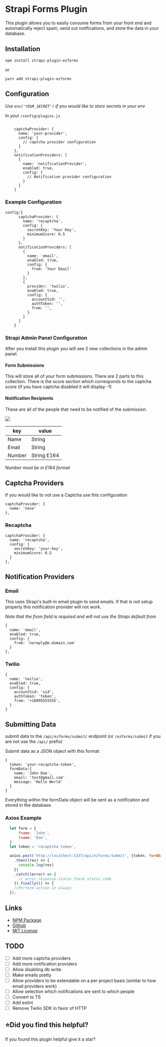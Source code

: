 # Strapi Forms Plugin

This plugin allows you to easily consume forms from your front end and automatically reject spam, send out
notifications, and store the data in your database.

## Installation

`npm install strapi-plugin-ezforms`

or

`yarn add strapi-plugin-ezforms`

## Configuration

_Use `env('YOUR_SECRET')` if you would like to store secrets in your env_

In your `/config/plugins.js`

```

    captchaProvider: {
      name: 'your-provider',
      config: {
        // captcha provider configuration
      }
    },
    notificationProviders: [
      {
        name: 'notificationProvider',
        enabled: true,
        config: {
          // Notification provider configuration
        }
      }
    ]

```

### Example Configuration

```
config:{
      captchaProvider: {
        name: 'recaptcha',
        config: {
          secretKey: 'Your Key',
          minimumScore: 0.5
        }
      },
      notificationProviders: [
        {
          name: 'email',
          enabled: true,
          config: {
            from: 'Your Email'
          }
        },
        {
          provider: 'twilio',
          enabled: true,
          config: {
            accountSid: '',
            authToken: '',
            from: '',
          }
        }
      ]
    }
```

### Strapi Admin Panel Configuration

After you install this plugin you will see 2 new collections in the admin panel.

#### Form Submissions

This will store all of your form submissions. There are 2 parts to this collection. There is the score section which
corresponds to the captcha score (if you have captcha disabled it will display -1) 
#### Notification Recipients
These are all of the people that need to be notified of the submission.

![](https://i.imgur.com/mmxPln2.png)

| key | value |
| --- | ----------- |
| Name | String |
| Email | String |
| Number | String E164 |

_Number must be in E164 format_

## Captcha Providers
If you would like to not use a Captcha use this configuration

```
captchaProvider: {
  name: 'none'
},
```
### Recaptcha

```
captchaProvider: {
  name: 'recaptcha',
  config: {
    secretKey: 'your-key',
    minimumScore: 0.5
  }
},
```

## Notification Providers

### Email

This uses Strapi's built-in email plugin to send emails. If that is not setup properly this notification provider will
not work.

_Note that the from field is required and will not use the Strapi default from_

```
{
  name: 'email',
  enabled: true,
  config: {
    from: 'noreply@m.domain.com'
  }
},
```

### Twilio

```
{
  name: 'twilio',
  enabled: true,
  config: {
    accountSid: 'sid',
    authToken: 'token',
    from: '+18005555555',
  }
}
```

## Submitting Data

submit data to the `/api/ezforms/submit/` endpoint (or `/ezforms/submit` if you are not use the `/api/` prefix)

Submit data as a JSON object with this format:

```
{
  token: 'your-recaptcha-token',
  formData:{
    name: 'John Doe',
    email: 'test@gmail.com'
    message: 'Hello World'
  }
}
```

Everything within the formData object will be sent as a notification and stored in the database.

### Axios Example

```js
  let form = {
      fname: 'John',
      lname: 'Doe',
  }
  let token = 'recaptcha token',

  axios.post('http://localhost:1337/api/ezforms/submit', {token, formData: form})
    .then((res) => {
      console.log(res)
    })
    .catch((error) => {
      // error.response.status Check status code
    }).finally(() => {
    //Perform action in always
  });
```

## Links

 - [NPM Package](https://www.npmjs.com/package/strapi-plugin-ezforms)
 - [Github](https://github.com/excl-networks/strapi-plugin-ezforms)
 - [MIT License](LICENSE.md)

## TODO

 - [ ] Add more captcha providers
 - [ ] Add more notification providers
 - [ ] Allow disabling db write
 - [ ] Make emails pretty
 - [ ] Allow providers to be extendable on a per project basis (similar to how email providers work)
 - [ ] Allow selection which notifications are sent to which people
 - [ ] Convert to TS
 - [ ] Add eslint
 - [ ] Remove Twilio SDK in favor of HTTP

## ⭐️Did you find this helpful?
If you found this plugin helpful give it a star?
